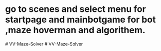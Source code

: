 # go to scenes and select menu for startpage and mainbotgame for bot ,maze hoverman and algorithem.
#   V V - M a z e - S o l v e r  
 #   V V - M a z e - S o l v e r  
 